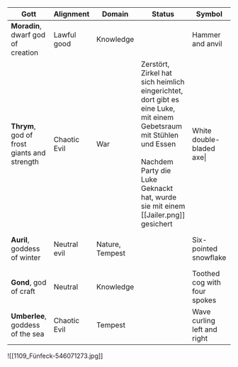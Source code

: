 | **Gott**                                    | **Alignment** | **Domain**      | **Status**                                                                                                                                                                                                           | **Symbol**                   | **Link**                                                                                         |
| ------------------------------------------- | ------------- | --------------- | -------------------------------------------------------------------------------------------------------------------------------------------------------------------------------------------------------------------- | ---------------------------- | ------------------------------------------------------------------------------------------------ |
| **Moradin**, dwarf god of creation          | Lawful good   | Knowledge       |                                                                                                                                                                                                                      | Hammer and anvil             | [https://www.thievesguild.cc/gods/god?godid=14](https://www.thievesguild.cc/gods/god?godid=14)   |
| **Thrym**, god of frost giants and strength | Chaotic Evil  | War             | Zerstört,  <br>Zirkel hat sich heimlich eingerichtet,<br>dort gibt es eine Luke, mit einem Gebetsraum mit Stühlen und Essen<br><br>Nachdem Party die Luke Geknackt hat, wurde sie mit einem [[Jailer.png]] gesichert | White double-bladed axe\|    | [https://www.thievesguild.cc/gods/god?godid=205](https://www.thievesguild.cc/gods/god?godid=205) |
| **Auril**, goddess of winter                | Neutral evil  | Nature, Tempest |                                                                                                                                                                                                                      | Six-pointed snowflake        | [https://www.thievesguild.cc/gods/god?godid=113](https://www.thievesguild.cc/gods/god?godid=113) |
| **Gond**, god of craft                      | Neutral       | Knowledge       |                                                                                                                                                                                                                      | Toothed cog with four spokes | [https://www.thievesguild.cc/gods/god?godid=88](https://www.thievesguild.cc/gods/god?godid=88)   |
| **Umberlee**, goddess of the sea            | Chaotic Evil  | Tempest         |                                                                                                                                                                                                                      | Wave curling left and right  | [https://www.thievesguild.cc/gods/god?godid=109](https://www.thievesguild.cc/gods/god?godid=109) |
![[1109_Fünfeck-546071273.jpg]]